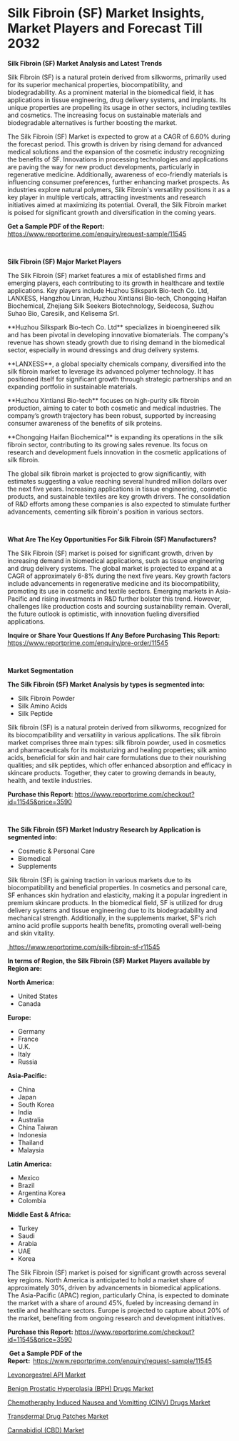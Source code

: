 <p><h1>Silk Fibroin (SF) Market Insights, Market Players and Forecast Till 2032</h1></p><p><strong>Silk Fibroin (SF) Market Analysis and Latest Trends</strong></p>
<p><p>Silk Fibroin (SF) is a natural protein derived from silkworms, primarily used for its superior mechanical properties, biocompatibility, and biodegradability. As a prominent material in the biomedical field, it has applications in tissue engineering, drug delivery systems, and implants. Its unique properties are propelling its usage in other sectors, including textiles and cosmetics. The increasing focus on sustainable materials and biodegradable alternatives is further boosting the market.</p><p>The Silk Fibroin (SF) Market is expected to grow at a CAGR of 6.60% during the forecast period. This growth is driven by rising demand for advanced medical solutions and the expansion of the cosmetic industry recognizing the benefits of SF. Innovations in processing technologies and applications are paving the way for new product developments, particularly in regenerative medicine. Additionally, awareness of eco-friendly materials is influencing consumer preferences, further enhancing market prospects. As industries explore natural polymers, Silk Fibroin's versatility positions it as a key player in multiple verticals, attracting investments and research initiatives aimed at maximizing its potential. Overall, the Silk Fibroin market is poised for significant growth and diversification in the coming years.</p></p>
<p><strong>Get a Sample PDF of the Report:&nbsp;</strong> <a href="https://www.reportprime.com/enquiry/request-sample/11545?utm_campaign=1885&utm_medium=2&utm_source=Github&utm_content=ia&utm_term=20032025&utm_id=silk-fibroin-sf">https://www.reportprime.com/enquiry/request-sample/11545</a></p>
<p>&nbsp;</p>
<p><strong>Silk Fibroin (SF) Major Market Players</strong></p>
<p><p>The Silk Fibroin (SF) market features a mix of established firms and emerging players, each contributing to its growth in healthcare and textile applications. Key players include Huzhou Silkspark Bio-tech Co. Ltd, LANXESS, Hangzhou Linran, Huzhou Xintiansi Bio-tech, Chongqing Haifan Biochemical, Zhejiang Silk Seekers Biotechnology, Seidecosa, Suzhou Suhao Bio, Caresilk, and Kelisema Srl.</p><p>**Huzhou Silkspark Bio-tech Co. Ltd** specializes in bioengineered silk and has been pivotal in developing innovative biomaterials. The company's revenue has shown steady growth due to rising demand in the biomedical sector, especially in wound dressings and drug delivery systems.</p><p>**LANXESS**, a global specialty chemicals company, diversified into the silk fibroin market to leverage its advanced polymer technology. It has positioned itself for significant growth through strategic partnerships and an expanding portfolio in sustainable materials.</p><p>**Huzhou Xintiansi Bio-tech** focuses on high-purity silk fibroin production, aiming to cater to both cosmetic and medical industries. The company’s growth trajectory has been robust, supported by increasing consumer awareness of the benefits of silk proteins.</p><p>**Chongqing Haifan Biochemical** is expanding its operations in the silk fibroin sector, contributing to its growing sales revenue. Its focus on research and development fuels innovation in the cosmetic applications of silk fibroin.</p><p>The global silk fibroin market is projected to grow significantly, with estimates suggesting a value reaching several hundred million dollars over the next five years. Increasing applications in tissue engineering, cosmetic products, and sustainable textiles are key growth drivers. The consolidation of R&D efforts among these companies is also expected to stimulate further advancements, cementing silk fibroin's position in various sectors.</p></p>
<p>&nbsp;</p>
<p><strong>What Are The Key Opportunities For Silk Fibroin (SF) Manufacturers?</strong></p>
<p><p>The Silk Fibroin (SF) market is poised for significant growth, driven by increasing demand in biomedical applications, such as tissue engineering and drug delivery systems. The global market is projected to expand at a CAGR of approximately 6-8% during the next five years. Key growth factors include advancements in regenerative medicine and its biocompatibility, promoting its use in cosmetic and textile sectors. Emerging markets in Asia-Pacific and rising investments in R&D further bolster this trend. However, challenges like production costs and sourcing sustainability remain. Overall, the future outlook is optimistic, with innovation fueling diversified applications.</p></p>
<p><strong>Inquire or Share Your Questions If Any Before Purchasing This Report:</strong> <a href="https://www.reportprime.com/enquiry/pre-order/11545?utm_campaign=1885&utm_medium=2&utm_source=Github&utm_content=ia&utm_term=20032025&utm_id=silk-fibroin-sf">https://www.reportprime.com/enquiry/pre-order/11545</a></p>
<p>&nbsp;</p>
<p><strong>Market Segmentation</strong></p>
<p><strong>The Silk Fibroin (SF) Market Analysis by types is segmented into:</strong></p>
<p><ul><li>Silk Fibroin Powder</li><li>Silk Amino Acids</li><li>Silk Peptide</li></ul></p>
<p><p>Silk fibroin (SF) is a natural protein derived from silkworms, recognized for its biocompatibility and versatility in various applications. The silk fibroin market comprises three main types: silk fibroin powder, used in cosmetics and pharmaceuticals for its moisturizing and healing properties; silk amino acids, beneficial for skin and hair care formulations due to their nourishing qualities; and silk peptides, which offer enhanced absorption and efficacy in skincare products. Together, they cater to growing demands in beauty, health, and textile industries.</p></p>
<p><strong>Purchase this Report:&nbsp;</strong><a href="https://www.reportprime.com/checkout?id=11545&price=3590&utm_campaign=1885&utm_medium=2&utm_source=Github&utm_content=ia&utm_term=20032025&utm_id=silk-fibroin-sf">https://www.reportprime.com/checkout?id=11545&price=3590</a></p>
<p>&nbsp;</p>
<p><strong>The Silk Fibroin (SF) Market Industry Research by Application is segmented into:</strong></p>
<p><ul><li>Cosmetic & Personal Care</li><li>Biomedical</li><li>Supplements</li></ul></p>
<p><p>Silk fibroin (SF) is gaining traction in various markets due to its biocompatibility and beneficial properties. In cosmetics and personal care, SF enhances skin hydration and elasticity, making it a popular ingredient in premium skincare products. In the biomedical field, SF is utilized for drug delivery systems and tissue engineering due to its biodegradability and mechanical strength. Additionally, in the supplements market, SF's rich amino acid profile supports health benefits, promoting overall well-being and skin vitality.</p></p>
<p><a href="https://www.reportprime.com/silk-fibroin-sf-r11545?utm_campaign=1885&utm_medium=2&utm_source=Github&utm_content=ia&utm_term=20032025&utm_id=silk-fibroin-sf">&nbsp;https://www.reportprime.com/silk-fibroin-sf-r11545</a></p>
<p><strong>In terms of Region, the Silk Fibroin (SF) Market Players available by Region are:</strong></p>
<p>
    <p> <strong> North America: </strong>
        <ul>
            <li>United States</li>
            <li>Canada</li>
        </ul>
        </p> 
    <p> <strong> Europe: </strong>
        <ul>
            <li>Germany</li>
            <li>France</li>
            <li>U.K.</li>
            <li>Italy</li>
            <li>Russia</li>
        </ul>
        </p> 
    <p> <strong> Asia-Pacific: </strong>
        <ul>
            <li>China</li>
            <li>Japan</li>
            <li>South Korea</li>
            <li>India</li>
            <li>Australia</li>
            <li>China Taiwan</li>
            <li>Indonesia</li>
            <li>Thailand</li>
            <li>Malaysia</li>
        </ul>
        </p> 
    <p> <strong> Latin America: </strong>
        <ul>
            <li>Mexico</li>
            <li>Brazil</li>
            <li>Argentina Korea</li>
            <li>Colombia</li>
        </ul>
        </p> 
    <p> <strong> Middle East & Africa: </strong>
        <ul>
            <li>Turkey</li>
            <li>Saudi</li>
            <li>Arabia</li>
            <li>UAE</li>
            <li>Korea</li>
        </ul>
    </p>
    </p>
<p><p>The Silk Fibroin (SF) market is poised for significant growth across several key regions. North America is anticipated to hold a market share of approximately 30%, driven by advancements in biomedical applications. The Asia-Pacific (APAC) region, particularly China, is expected to dominate the market with a share of around 45%, fueled by increasing demand in textile and healthcare sectors. Europe is projected to capture about 20% of the market, benefiting from ongoing research and development initiatives.</p></p>
<p><strong>Purchase this Report: </strong><a href="https://www.reportprime.com/checkout?id=11545&price=3590&utm_campaign=1885&utm_medium=2&utm_source=Github&utm_content=ia&utm_term=20032025&utm_id=silk-fibroin-sf">https://www.reportprime.com/checkout?id=11545&price=3590</a></p>
<p>&nbsp;<strong>Get a Sample PDF of the Report:&nbsp;&nbsp;</strong><a href="https://www.reportprime.com/enquiry/request-sample/11545?utm_campaign=1885&utm_medium=2&utm_source=Github&utm_content=ia&utm_term=20032025&utm_id=silk-fibroin-sf">https://www.reportprime.com/enquiry/request-sample/11545</a></p>
<p><strong></strong></p>
<p><p><a href="https://github.com/brabolyrah3h/Market-Research-Report-List-1/blob/main/levonorgestrel-api-market.md?utm_campaign=1885&utm_medium=2&utm_source=Github&utm_content=ia&utm_term=20032025&utm_id=silk-fibroin-sf">Levonorgestrel API Market</a></p><p><a href="https://github.com/rembaentin6f/Market-Research-Report-List-1/blob/main/benign-prostatic-hyperplasia-bph-drugs-market.md?utm_campaign=1885&utm_medium=2&utm_source=Github&utm_content=ia&utm_term=20032025&utm_id=silk-fibroin-sf">Benign Prostatic Hyperplasia (BPH) Drugs Market</a></p><p><a href="https://github.com/dukawashviro/Market-Research-Report-List-1/blob/main/chemotheraphy-induced-nausea-and-vomitting-cinv-drugs-market.md?utm_campaign=1885&utm_medium=2&utm_source=Github&utm_content=ia&utm_term=20032025&utm_id=silk-fibroin-sf">Chemotheraphy Induced Nausea and Vomitting (CINV) Drugs Market</a></p><p><a href="https://github.com/timayuethem/Market-Research-Report-List-1/blob/main/transdermal-drug-patches-market.md?utm_campaign=1885&utm_medium=2&utm_source=Github&utm_content=ia&utm_term=20032025&utm_id=silk-fibroin-sf">Transdermal Drug Patches Market</a></p><p><a href="https://github.com/molayrabeta/Market-Research-Report-List-1/blob/main/cannabidiol-cbd-market.md?utm_campaign=1885&utm_medium=2&utm_source=Github&utm_content=ia&utm_term=20032025&utm_id=silk-fibroin-sf">Cannabidiol (CBD) Market</a></p></p>